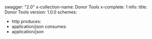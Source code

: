swagger: "2.0"
x-collection-name: Donor Tools
x-complete: 1
info:
  title: Donor Tools
  version: 1.0.0
schemes:
- http
produces:
- application/json
consumes:
- application/json